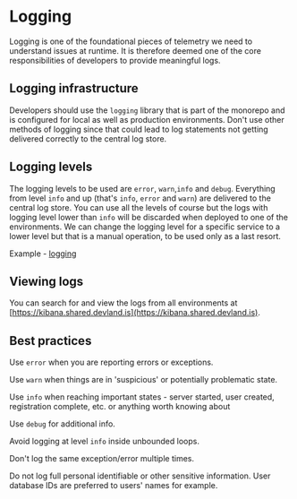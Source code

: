 # Logging

Logging is one of the foundational pieces of telemetry we need to understand issues at runtime. It is therefore deemed one of the core responsibilities of developers to provide meaningful logs.

## Logging infrastructure

Developers should use the `logging` library that is part of the monorepo and is configured for local as well as production environments.
Don't use other methods of logging since that could lead to log statements not getting delivered correctly to the central log store.

## Logging levels

The logging levels to be used are `error`, `warn`,`info` and `debug`.
Everything from level `info` and up (that's `info`, `error` and `warn`) are delivered to the central log store.
You can use all the levels of course but the logs with logging level lower than `info` will be discarded when deployed to one of the environments.
We can change the logging level for a specific service to a lower level but that is a manual operation, to be used only as a last resort.

Example - [logging](https://github.com/island-is/island.is/blob/master/apps/reference-backend/src/app/modules/resource/resource.service.ts#L31-L33)

## Viewing logs

You can search for and view the logs from all environments at [https://kibana.shared.devland.is](https://kibana.shared.devland.is).

## Best practices

Use `error` when you are reporting errors or exceptions.

Use `warn` when things are in 'suspicious' or potentially problematic state.

Use `info` when reaching important states - server started, user created, registration complete, etc. or anything worth knowing about

Use `debug` for additional info.

Avoid logging at level `info` inside unbounded loops.

Don't log the same exception/error multiple times.

Do not log full personal identifiable or other sensitive information. User database IDs are preferred to users' names for example.
